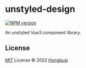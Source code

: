 # unstyled-design

[![NPM version](https://img.shields.io/npm/v/unstyled-design?color=a1b858&label=)](https://www.npmjs.com/package/unstyled-design)

An unstyled Vue3 component library.

## License

[MIT](./LICENSE) License © 2022 [Hongbusi](https://github.com/Hongbusi) 
